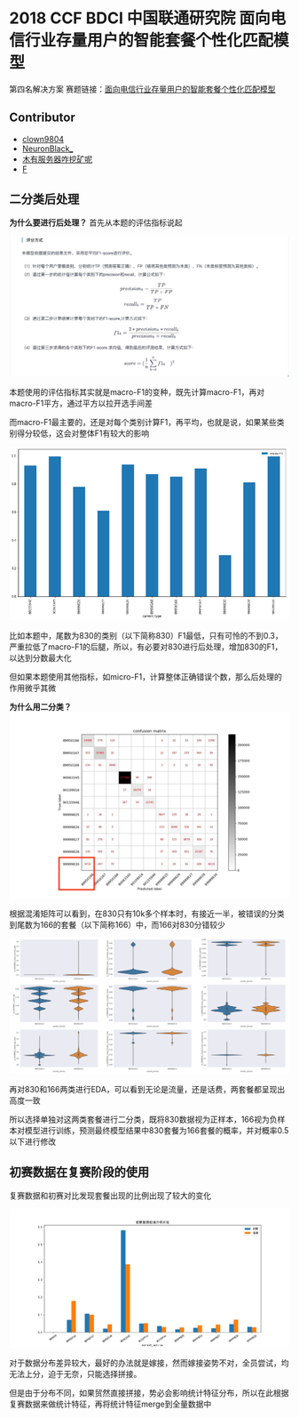 # 2018 CCF BDCI 中国联通研究院 面向电信行业存量用户的智能套餐个性化匹配模型
第四名解决方案
赛题链接：[面向电信行业存量用户的智能套餐个性化匹配模型](https://www.datafountain.cn/competitions/311/details)

## Contributor
- [clown9804](https://github.com/hclown9804)
- [NeuronBlack_](https://github.com/neuronblack)
- [木有服务器咋挖矿呢](https://github.com/oh-it-is)
- [F](https://github.com/37Feng)

## 二分类后处理
**为什么要进行后处理？**
首先从本题的评估指标说起

![官网给出评测指标](https://github.com/jinchenyu/2018_CCF_BDCI_ChinaUicom_rank4_solution/blob/master/images-folde/评分方式.png)

本题使用的评估指标其实就是macro-F1的变种，既先计算macro-F1，再对macro-F1平方，通过平方以拉开选手间差

而macro-F1最主要的，还是对每个类别计算F1，再平均，也就是说，如果某些类别得分较低，这会对整体F1有较大的影响

![各套餐micro_F1.jpg](https://github.com/jinchenyu/2018_CCF_BDCI_ChinaUicom_rank4_solution/blob/master/images-folde/各套餐micro_F1.jpg)

比如本题中，尾数为830的类别（以下简称830）F1最低，只有可怜的不到0.3，严重拉低了macro-F1的后腿，所以，有必要对830进行后处理，增加830的F1，以达到分数最大化

但如果本题使用其他指标，如micro-F1，计算整体正确错误个数，那么后处理的作用微乎其微

**为什么用二分类？**
![confusion_matrix.jpg](https://github.com/jinchenyu/2018_CCF_BDCI_ChinaUicom_rank4_solution/blob/master/images-folde/confusion_matrix.jpg)

根据混淆矩阵可以看到，在830只有10k多个样本时，有接近一半，被错误的分类到尾数为166的套餐（以下简称166）中，而166对830分错较少

![套餐830与166对比](https://github.com/jinchenyu/2018_CCF_BDCI_ChinaUicom_rank4_solution/blob/master/images-folde/830_166对比.png)

再对830和166两类进行EDA，可以看到无论是流量，还是话费，两套餐都呈现出高度一致

所以选择单独对这两类套餐进行二分类，既将830数据视为正样本，166视为负样本对模型进行训练，预测最终模型结果中830套餐为166套餐的概率，并对概率0.5以下进行修改

## 初赛数据在复赛阶段的使用
复赛数据和初赛对比发现套餐出现的比例出现了较大的变化

![enter image description here](https://github.com/jinchenyu/2018_CCF_BDCI_ChinaUicom_rank4_solution/blob/master/images-folde/初赛复赛比例.jpg)

对于数据分布差异较大，最好的办法就是嫁接，然而嫁接姿势不对，全员尝试，均无法上分，迫于无奈，只能选择拼接。

但是由于分布不同，如果贸然直接拼接，势必会影响统计特征分布，所以在此根据复赛数据来做统计特征，再将统计特征merge到全量数据中


